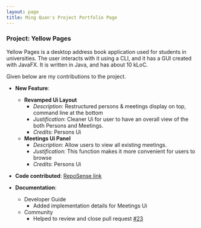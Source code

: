 ```yaml
---
layout: page
title: Ming Quan's Project Portfolio Page
---
```


### Project: Yellow Pages

Yellow Pages is a desktop address book application used for students in universities. The user interacts with it using a CLI, and it has a GUI created with JavaFX. It is written in Java, and has about 10 kLoC.

Given below are my contributions to the project.

* **New Feature**:

    * **Revamped Ui Layout**
        * *Description*: Restructured persons & meetings display on top, command line at the bottom
        * *Justification*: Cleaner Ui for user to have an overall view of the both Persons and Meetings.
        * *Credits*: Persons Ui
    * **Meetings Ui Panel**
        * *Description*: Allow users to view all existing meetings.
        * *Justification*: This function makes it more convenient for users to browse 
        * *Credits*: Persons Ui

* **Code contributed**: [RepoSense link](https://nus-cs2103-ay2223s1.github.io/tp-dashboard/?search=&sort=groupTitle&sortWithin=title&timeframe=commit&mergegroup=&groupSelect=groupByRepos&breakdown=true&checkedFileTypes=docs~functional-code~test-code~other&since=2022-09-16&tabOpen=true&tabType=authorship&tabAuthor=mqchua&tabRepo=AY2223S1-CS2103-F13-3%2Ftp%5Bmaster%5D&authorshipIsMergeGroup=false&authorshipFileTypes=docs~functional-code~other&authorshipIsBinaryFileTypeChecked=false&authorshipIsIgnoredFilesChecked=false)
* **Documentation**:
  - Developer Guide
    - Added implementation details for Meetings Ui 
  * Community
    * Helped to review and close pull request [#23](https://github.com/AY2223S1-CS2103-F13-3/tp/pull/23)
    
